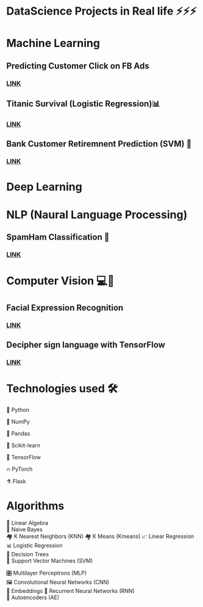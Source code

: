 # DataScience Projects in Real life ⚡️⚡️⚡️


# Machine Learning

## Predicting Customer Click on FB Ads 
### [LINK](https://github.com/ayoub-berdeddouch/DSProjects_Real_life/blob/master/Predict_CustomerClicks_onFB_ads.ipynb)

## Titanic Survival (Logistic Regression)📊
### [LINK](https://github.com/ayoub-berdeddouch/DSProjects_Real_life/blob/master/TitanicSurvival_LogisticRegression.ipynb)

## Bank Customer Retiremnent Prediction (SVM) 🦺
### [LINK](https://github.com/ayoub-berdeddouch/DSProjects_Real_life/blob/master/Bank_CustomerRetirementPrediction_Using_SVM.ipynb)

# Deep Learning


# NLP (Naural Language Processing)

## SpamHam Classification  📖
### [LINK](https://github.com/ayoub-berdeddouch/DSProjects_Real_life/blob/master/Spam_Ham_Classification.ipynb)


# Computer Vision 💻🧿 

## Facial Expression Recognition 
### [LINK](https://github.com/ayoub-berdeddouch/DSProjects_Real_life/tree/master/FacialExpression_Recognition_RealTime)

## Decipher sign language with TensorFlow
### [LINK](https://github.com/ayoub-berdeddouch/DSProjects_Real_life/)



# Technologies used 🛠️


🐍 Python

🔢 NumPy

🐼 Pandas

🧬 Scikit-learn

🌊 TensorFlow

🔥 PyTorch

⚗️ Flask
# Algorithms

🧮 Linear Algebra	
👶 Naive Bayes	
🏘 K Nearest Neighbors (KNN)
🏘 K Means (Kmeans)
📈 Linear Regression	
📊 Logistic Regression	
🌳 Decision Trees	
🦺 Support Vector Machines (SVM)

🎛 Multilayer Perceptrons (MLP)	
🖼 Convolutional Neural Networks (CNN)	
👑 Embeddings
📗 Recurrent Neural Networks (RNN)	
🔮 Autoencoders (AE)	

